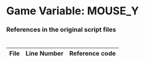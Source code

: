 # Game Variable: MOUSE_Y
### References in the original script files

#

| File | Line Number | Reference code |
| --- | --- | --- |
